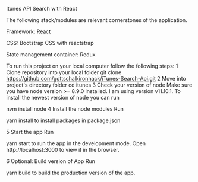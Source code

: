 Itunes API Search with React

The following stack/modules are relevant cornerstones of the application.

Framework: React

CSS: Bootstrap CSS with reactstrap

State management container: Redux

To run this project on your local computer follow the following steps:
1 Clone repository into your local folder
git clone https://github.com/gottschalkironhack/iTunes-Search-Api.git
2 Move into project's directory folder
cd itunes
3 Check your version of node
Make sure you have node version >= 8.9.0 installed. I am using version v11.10.1. To install the newest version of node you can run

nvm install node
4 Install the node modules
Run

yarn install
to install packages in package.json

5 Start the app
Run

yarn start
to run the app in the development mode. Open http://localhost:3000 to view it in the browser.

6 Optional: Build version of App
Run

yarn build
to build the production version of the app.
